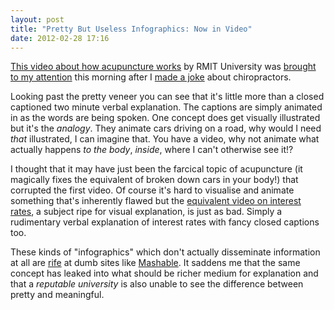 ```yaml
---
layout: post
title: "Pretty But Useless Infographics: Now in Video"
date: 2012-02-28 17:16
---
```


[This video about how acupuncture works](http://www.youtube.com/watch?v=dhhdmahBQU8) by RMIT University was [brought to my attention](http://twitter.com/makenosound/status/174286341729816576) this morning after I [made a joke](http://twitter.com/jimwhimpey/status/174283324586602496) about chiropractors.

Looking past the pretty veneer you can see that it's little more than a closed captioned two minute verbal explanation. The captions are simply animated in as the words are being spoken. One concept does get visually illustrated but it's the *analogy*. They animate cars driving on a road, why would I need *that* illustrated, I can imagine that. You have a video, why not animate what actually happens *to the body*, *inside*, where I can't otherwise see it!?

I thought that it may have just been the farcical topic of acupuncture (it magically fixes the equivalent of broken down cars in your body!) that corrupted the first video. Of course it's hard to visualise and animate something that's inherently flawed but the [equivalent video on interest rates](http://www.youtube.com/watch?v=q_E4DrPRLPI), a subject ripe for visual explanation, is just as bad. Simply a rudimentary verbal explanation of interest rates with fancy closed captions too.

These kinds of "infographics" which don't actually disseminate information at all are [rife](http://mrgan.tumblr.com/post/509200141/infographics) at dumb sites like [Mashable](http://mashable.com/2011/09/30/twitter-history-infographic/). It saddens me that the same concept has leaked into what should be richer medium for explanation and that a *reputable university* is also unable to see the difference between pretty and meaningful.

